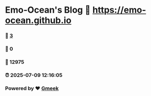 # Emo-Ocean's Blog :link: https://emo-ocean.github.io 
### :page_facing_up: [3](https://emo-ocean.github.io/tag.html) 
### :speech_balloon: 0 
### :hibiscus: 12975 
### :alarm_clock: 2025-07-09 12:16:05 
### Powered by :heart: [Gmeek](https://github.com/Meekdai/Gmeek)
